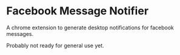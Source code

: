 Facebook Message Notifier
===========================

A chrome extension to generate desktop notifications for facebook messages.

Probably not ready for general use yet.

